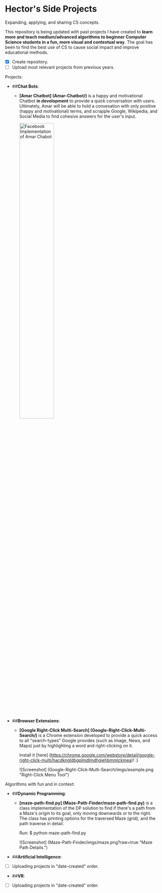 # Hector's Side Projects
Expanding, applying, and sharing CS concepts.

 This repository is being updated with past projects I have created to **learn more and teach medium/advanced algorithms to beginner Computer Science students in a fun, more visual and contextual way**. The goal has been to find the best use of CS to cause social impact and improve educational methods.

- [X] Create repository.
- [ ] Upload most relevant projects from previous years.

Projects:

- ##**Chat Bots**:

  - **[Amar Chatbot] (Amar-Chatbot/)** is a happy and motivational Chatbot __in development__ to provide a quick conversation with users. Ultimately, Amar will be able to hold a convesation with only positive (happy and motivational) terms, and scrapple Google, Wikipedia, and Social Media to find cohesive answers for the user's input.


      <img src="Amar-Chatbot/imgs/example.png" alt="Facebook Implementation of Amar Chabot" width="50%" height="50%">
  

- ##**Browser Extensions**:

  - **[Google Right-Click Multi-Search] (Google-Right-Click-Multi-Search/)** is a Chrome extension developed to provide a quick access to all "search-types" Google provides (such as Image, News, and Maps) just by highlighting a word and right-clicking on it.
  
       Install it [here] (https://chrome.google.com/webstore/detail/google-right-click-multi/hacdkngldbgplmdlmdhgiehbmmlckmea)! :)
  
       ![Screenshot] (Google-Right-Click-Multi-Search/imgs/example.png "Right-Click Menu Tool")

Algorithms with fun and in context:

- ##**Dynamic Programming**:

  - **[maze-path-find.py] (Maze-Path-Finder/maze-path-find.py)** is a class implementation of the DP solution to find if there's a path from a Maze's origin to its goal, only moving downwards or to the right. The class has printing options for the traversed Maze (grid), and the path traverse in detail.
  
       Run: $ python maze-path-find.py
  
       ![Screenshot] (Maze-Path-Finder/imgs/maze.png?raw=true "Maze Path Details.")
  
  
- ##**Artificial Intelligence**:
 - [ ] Uploading projects in "date-created" order.
  
- ##**VR**:
 - [ ] Uploading projects in "date-created" order.


